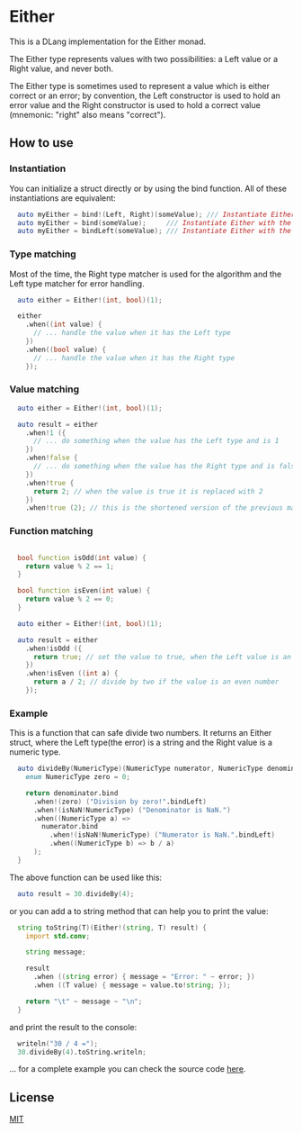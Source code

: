# Either

This is a DLang implementation for the Either monad.

The Either type represents values with two possibilities: a Left value or a Right value, and never both.

The Either type is sometimes used to represent a value which is either correct or an error;
by convention, the Left constructor is used to hold an error value and the Right constructor
is used to hold a correct value (mnemonic: "right" also means "correct").

## How to use

### Instantiation

You can initialize a struct directly or by using the bind function. All of these instantiations are equivalent:

```d
  auto myEither = bind!(Left, Right)(someValue); /// Instantiate Either, and assign the side based on the type of `someValue`.
  auto myEither = bind(someValue);     /// Instantiate Either with the Right value. Left Will have the "Any" type.
  auto myEither = bindLeft(someValue); /// Instantiate Either with the Left value. Right Will have the "Any" type.
```

### Type matching

  Most of the time, the Right type matcher is used for the algorithm and the Left type matcher for error handling.

  ```d
    auto either = Either!(int, bool)(1);

    either
      .when((int value) {
        // ... handle the value when it has the Left type
      })
      .when((bool value) {
        // ... handle the value when it has the Right type
      });
  ```

### Value matching

```d
  auto either = Either!(int, bool)(1);

  auto result = either
    .when!1 ({
      // ... do something when the value has the Left type and is 1
    })
    .when!false {
      // ... do something when the value has the Right type and is false
    })
    .when!true {
      return 2; // when the value is true it is replaced with 2
    })
    .when!true (2); // this is the shortened version of the previous matcher
```


### Function matching

```d

  bool function isOdd(int value) {
    return value % 2 == 1;
  }

  bool function isEven(int value) {
    return value % 2 == 0;
  }

  auto either = Either!(int, bool)(1);

  auto result = either
    .when!isOdd ({
      return true; // set the value to true, when the Left value is an odd number
    })
    .when!isEven ((int a) {
      return a / 2; // divide by two if the value is an even number
    });
```

### Example

This is a function that can safe divide two numbers. It returns an Either struct, where the Left type(the error) is a string and the Right value is a numeric type.

```d
  auto divideBy(NumericType)(NumericType numerator, NumericType denominator) {
    enum NumericType zero = 0;

    return denominator.bind
      .when!(zero) ("Division by zero!".bindLeft)
      .when!(isNaN!NumericType) ("Denominator is NaN.")
      .when((NumericType a) =>
        numerator.bind
          .when!(isNaN!NumericType) ("Numerator is NaN.".bindLeft)
          .when((NumericType b) => b / a)
      );
  }
```

The above function can be used like this:

```d
  auto result = 30.divideBy(4);
```

or you can add a to string method that can help you to print the value:

```d
  string toString(T)(Either!(string, T) result) {
    import std.conv;

    string message;

    result
      .when ((string error) { message = "Error: " ~ error; })
      .when ((T value) { message = value.to!string; });

    return "\t" ~ message ~ "\n";
  }
```

and print the result to the console:

```d
  writeln("30 / 4 =");
  30.divideBy(4).toString.writeln;
```


... for a complete example you can check the source code [here](either/source/examples/safeDivision.d).


## License

[MIT](License)